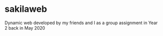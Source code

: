 # sakilaweb
Dynamic web developed by my friends and I as a group assignment in Year 2 back in May 2020
